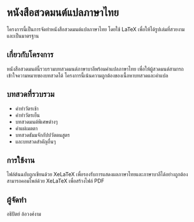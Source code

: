# หนังสือสวดมนต์แปลภาษาไทย

โครงการนี้เป็นการจัดทำหนังสือสวดมนต์แปลภาษาไทย โดยใช้ LaTeX เพื่อให้ได้รูปเล่มที่สวยงามและเป็นมาตรฐาน

## เกี่ยวกับโครงการ

หนังสือสวดมนต์นี้รวบรวมบทสวดมนต์ภาษาบาลีพร้อมคำแปลภาษาไทย เพื่อให้ผู้สวดมนต์สามารถเข้าใจความหมายของบทสวดได้ โครงการนี้เน้นความถูกต้องของเนื้อหาบทสวดและคำแปล

## บทสวดที่รวบรวม

- คำทำวัตรเช้า
- คำทำวัตรเย็น
- บทสวดมนต์พิเศษต่างๆ
- คำแผ่เมตตา
- บทสวดธัมมจักกัปปวัตตนสูตร
- และบทสวดสำคัญอื่นๆ

## การใช้งาน

ไฟล์ต้นฉบับถูกเขียนด้วย XeLaTeX เพื่อรองรับการแสดงผลภาษาไทยและภาษาบาลีได้อย่างถูกต้อง สามารถคอมไพล์ด้วย XeLaTeX เพื่อสร้างไฟล์ PDF

## ผู้จัดทำ

อธิปัตย์ ล้อวงศ์งาม